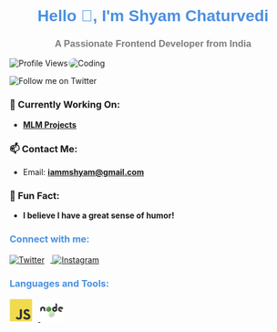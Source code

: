 <h1 align="center" style="font-family: 'Arial', sans-serif; color: #4A90E2;">Hello 👋, I'm <strong>Shyam Chaturvedi</strong></h1>
<h3 align="center" style="font-family: 'Arial', sans-serif; color: #7B7B7B;">A Passionate Frontend Developer from India</h3>

<!-- Updated GIF link -->
<img align="right" alt="Coding" width="400" style="border-radius: 8px;" src="https://media.licdn.com/dms/image/v2/D5612AQGOmwfIE5mlWA/article-cover_image-shrink_720_1280/article-cover_image-shrink_720_1280/0/1674617947228?e=2147483647&v=beta&t=L-J1EFIJzlFXa-2bu5K-SqOT0PXYAaPZgXxnpneoF0U">

<p align="left">
  <img src="https://komarev.com/ghpvc/?username=mydroids-dev&label=Profile%20views&color=0e75b6&style=flat" alt="Profile Views" />
</p>

<p align="left">
  <a href="https://twitter.com/shyam_chaturvedii" target="_blank" style="text-decoration: none;">
    <img src="https://img.shields.io/twitter/follow/shyam_chaturvedii?logo=twitter&style=for-the-badge&color=1DA1F2&labelColor=FFFFFF" alt="Follow me on Twitter" />
  </a>
</p>

### 🚀 Currently Working On:
- [**MLM Projects**](https://github.com/mydroids-dev/devrepo)

### 📫 Contact Me:
- Email: **[iammshyam@gmail.com](mailto:iammshyam@gmail.com)**

### 🎉 Fun Fact:
- **I believe I have a great sense of humor!**

<h3 align="left" style="color: #4A90E2;">Connect with me:</h3>
<p align="left">
  <a href="https://twitter.com/shyam_chaturvedii" target="_blank">
    <img align="center" src="https://raw.githubusercontent.com/rahuldkjain/github-profile-readme-generator/master/src/images/icons/Social/twitter.svg" alt="Twitter" height="30" width="40" style="margin-right: 10px;"/>
  </a>
  <a href="https://www.instagram.com/shyam_chaturvedii" target="_blank">
    <img align="center" src="https://raw.githubusercontent.com/rahuldkjain/github-profile-readme-generator/master/src/images/icons/Social/instagram.svg" alt="Instagram" height="30" width="40" />
  </a>
</p>

<h3 align="left" style="color: #4A90E2;">Languages and Tools:</h3>
<p align="left">
  <a href="https://developer.mozilla.org/en-US/docs/Web/JavaScript" target="_blank" rel="noreferrer">
    <img src="https://raw.githubusercontent.com/devicons/devicon/master/icons/javascript/javascript-original.svg" alt="JavaScript" width="40" height="40" style="margin-right: 10px;"/>
  </a>
  <a href="https://nodejs.org" target="_blank" rel="noreferrer">
    <img src="https://raw.githubusercontent.com/devicons/devicon/master/icons/nodejs/nodejs-original-wordmark.svg" alt="Node.js" width="40" height="40" style="margin-right: 10px;"/>
  </a>
</p>


